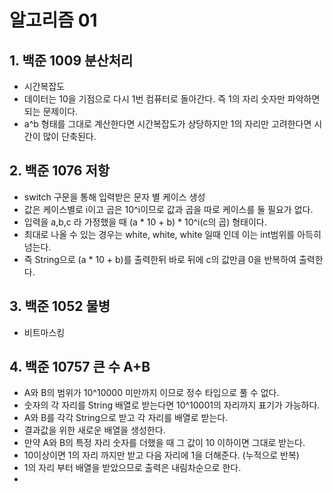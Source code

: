 알고리즘 01
=

## 1. 백준 1009 분산처리
- 시간복잡도
- 데이터는 10을 기점으로 다시 1번 컴퓨터로 돌아간다. 즉 1의 자리 숫자만 파악하면 되는 문제이다.
- a^b 형태를 그대로 계산한다면 시간복잡도가 상당하지만 1의 자리만 고려한다면 시간이 많이 단축된다.

## 2. 백준 1076 저항
- switch 구문을 통해 입력받은 문자 별 케이스 생성
- 값은 케이스별로 i이고 곱은 10^i이므로 값과 곱을 따로 케이스를 둘 필요가 없다.
- 입력을 a,b,c 라 가정했을 때 (a * 10 + b) * 10^i(c의 곱) 형태이다.
- 최대로 나올 수 있는 경우는 white, white, white 일때 인데 이는 int범위를 아득히 넘는다.
- 즉 String으로 (a * 10 + b)를 출력한뒤 바로 뒤에 c의 값만큼 0을 반복하여 출력한다.

## 3. 백준 1052 물병
- 비트마스킹

## 4. 백준 10757 큰 수 A+B
- A와 B의 범위가 10^10000 미만까지 이므로 정수 타입으로 풀 수 없다.
- 숫자의 각 자리를 String 배열로 받는다면 10^10001의 자리까지 표기가 가능하다.
- A와 B를 각각 String으로 받고 각 자리를 배열로 받는다.
- 결과값을 위한 새로운 배열을 생성한다.
- 만약 A와 B의 특정 자리 숫자를 더했을 때 그 값이 10 이하이면 그대로 받는다.
- 10이상이면 1의 자리 까지만 받고 다음 자리에 1을 더해준다. (누적으로 반복)
- 1의 자리 부터 배열을 받았으므로 출력은 내림차순으로 한다.
- 